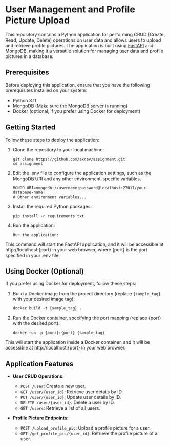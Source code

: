# User Management and Profile Picture Upload

This repository contains a Python application for performing CRUD (Create, Read, Update, Delete) operations on user data and allows users to upload and retrieve profile pictures. The application is built using [FastAPI](https://fastapi.tiangolo.com/) and MongoDB, making it a versatile solution for managing user data and profile pictures in a database.

## Prerequisites

Before deploying this application, ensure that you have the following prerequisites installed on your system:

- Python 3.11
- MongoDB (Make sure the MongoDB server is running)
- Docker (optional, if you prefer using Docker for deployment)

## Getting Started

Follow these steps to deploy the application:

1. Clone the repository to your local machine:

   ```shell
   git clone https://github.com/axrav/assignment.git
   cd assignment
   ```
2. Edit the .env file to configure the application settings, such as the MongoDB URI and any other environment-specific variables.
    ```# MongoDB URI
    MONGO_URI=mongodb://username:password@localhost:27017/your-database-name
    # Other environment variables...
    ```
3. Install the required Python packages:
    ```
    pip install -r requirements.txt
    ```
4. Run the application:
    ```
    Run the application:
    ```
This command will start the FastAPI application, and it will be accessible at http://localhost:{port} in your web browser, where {port} is the port specified in your .env file.

## Using Docker (Optional)

If you prefer using Docker for deployment, follow these steps:

1. Build a Docker image from the project directory (replace `{sample_tag}` with your desired image tag):

   ```shell
   docker build -t {sample_tag} .
    ```
2. Run the Docker container, specifying the port mapping (replace {port} with the desired port):
    ```
    docker run -p {port}:{port} {sample_tag}
    ```
This will start the application inside a Docker container, and it will be accessible at http://localhost:{port} in your web browser.

## Application Features

- **User CRUD Operations**:
  - `POST /user`: Create a new user.
  - `GET /user/{user_id}`: Retrieve user details by ID.
  - `PUT /user/{user_id}`: Update user details by ID.
  - `DELETE /user/{user_id}`: Delete a user by ID.
  - `GET /users`: Retrieve a list of all users.

- **Profile Picture Endpoints**:
  - `POST /upload_profile_pic`: Upload a profile picture for a user.
  - `GET /get_profile_pic/{user_id}`: Retrieve the profile picture of a user.
